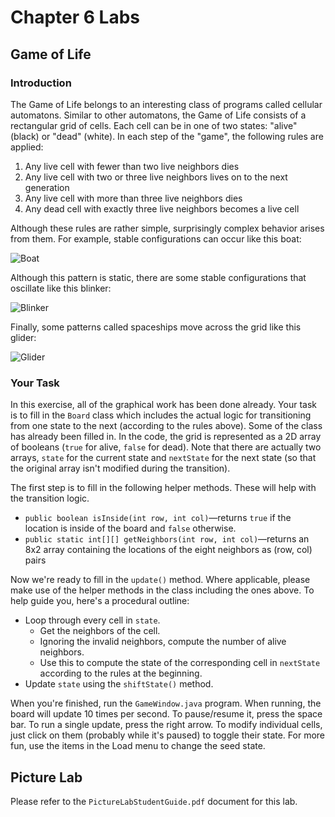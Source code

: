 # Chapter 6 Labs

## Game of Life

### Introduction

The Game of Life belongs to an interesting class of programs called cellular automatons. Similar to other automatons, the Game of Life consists of a rectangular grid of cells. Each cell can be in one of two states: "alive" (black) or "dead" (white). In each step of the "game", the following rules are applied:

1. Any live cell with fewer than two live neighbors dies
2. Any live cell with two or three live neighbors lives on to the next generation
3. Any live cell with more than three live neighbors dies
4. Any dead cell with exactly three live neighbors becomes a live cell

Although these rules are rather simple, surprisingly complex behavior arises from them. For example, stable configurations can occur like this boat:

![Boat](https://upload.wikimedia.org/wikipedia/commons/7/7f/Game_of_life_boat.svg)

Although this pattern is static, there are some stable configurations that oscillate like this blinker:

![Blinker](https://upload.wikimedia.org/wikipedia/commons/9/95/Game_of_life_blinker.gif)

Finally, some patterns called spaceships move across the grid like this glider:

![Glider](https://upload.wikimedia.org/wikipedia/commons/f/f2/Game_of_life_animated_glider.gif)

### Your Task

In this exercise, all of the graphical work has been done already. Your task is to fill in the `Board` class which includes the actual logic for transitioning from one state to the next (according to the rules above). Some of the class has already been filled in. In the code, the grid is represented as a 2D array of booleans (`true` for alive, `false` for dead). Note that there are actually two arrays, `state` for the current state and `nextState` for the next state (so that the original array isn't modified during the transition). 

The first step is to fill in the following helper methods. These will help with the transition logic.

* `public boolean isInside(int row, int col)`—returns `true` if the location is inside of the board and `false` otherwise.
* `public static int[][] getNeighbors(int row, int col)`—returns an 8x2 array containing the locations of the eight neighbors as (row, col) pairs

Now we're ready to fill in the `update()` method. Where applicable, please make use of the helper methods in the class including the ones above. To help guide you, here's a procedural outline:

* Loop through every cell in `state`.
  * Get the neighbors of the cell.
  * Ignoring the invalid neighbors, compute the number of alive neighbors.
  * Use this to compute the state of the corresponding cell in `nextState` according to the rules at the beginning.
* Update `state` using the `shiftState()` method.

When you're finished, run the `GameWindow.java` program. When running, the board will update 10 times per second. To pause/resume it, press the space bar. To run a single update, press the right arrow. To modify individual cells, just click on them (probably while it's paused) to toggle their state. For more fun, use the items in the Load menu to change the seed state. 

## Picture Lab

Please refer to the `PictureLabStudentGuide.pdf` document for this lab.